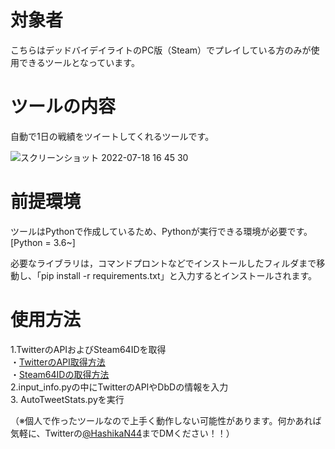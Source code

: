 # 対象者
こちらはデッドバイデイライトのPC版（Steam）でプレイしている方のみが使用できるツールとなっています。  


# ツールの内容
自動で1日の戦績をツイートしてくれるツールです。  

![スクリーンショット 2022-07-18 16 45 30](https://user-images.githubusercontent.com/109508477/179466294-657521fe-55e6-4f20-b5c7-253cf4d2b9be.png)


# 前提環境
ツールはPythonで作成しているため、Pythonが実行できる環境が必要です。
[Python = 3.6~]  

必要なライブラリは，コマンドプロントなどでインストールしたフィルダまで移動し、「pip install -r requirements.txt」と入力するとインストールされます。  


# 使用方法
1.TwitterのAPIおよびSteam64IDを取得  
  ・[TwitterのAPI取得方法](https://di-acc2.com/system/rpa/9688/)  
  ・[Steam64IDの取得方法](https://volx.jp/steam-id-steamid64-check)    
2.input_info.pyの中にTwitterのAPIやDbDの情報を入力    
3. AutoTweetStats.pyを実行  

（※個人で作ったツールなので上手く動作しない可能性があります。何かあれば気軽に、Twitterの[@HashikaN44](https://twitter.com/HashikaN44)までDMください！！）
